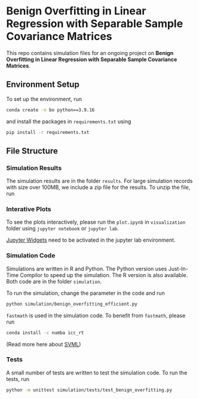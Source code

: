 # Benign Overfitting in Linear Regression with Separable Sample Covariance Matrices

This repo contains simulation files for an ongoing project on **Benign Overfitting in Linear Regression with Separable Sample Covariance Matrices**.

## Environment Setup

To set up the environment, run

```bash
conda create -n bo python==3.9.16
```

and install the packages in `requirements.txt` using

```bash
pip install -r requirements.txt
```

## File Structure

### Simulation Results

The simulation results are in the folder `results`. For large simulation records with size over 100MB, we include a zip file for the results. To unzip the file, run

### Interative Plots

To see the plots interactively, please run the `plot.ipynb` in `visualization` folder using `jupyter notebook` or `jupyter lab`. 

[Jupyter Widgets](https://ipywidgets.readthedocs.io/en/7.x/user_install.html) need to be activated in the jupyter lab environment.

### Simulation Code

Simulations are written in R and Python. The Python version uses Just-In-Time Compilor to speed up the simulation. The R version is also available. Both code are in the folder `simulation`.

To run the simulation, change the parameter in the code and run

```bash
python simulation/benign_overfitting_efficient.py
```

`fastmath`  is used in the simulation code. To benefit from `fastmath`, please run

```bash
conda install -c numba icc_rt
```

(Read more here about [SVML](https://numba.pydata.org/numba-doc/latest/user/performance-tips.html#intel-svml))

### Tests

A small number of tests are written to test the simulation code. To run the tests, run

```bash
python -m unittest simulation/tests/test_benign_overfitting.py
```
